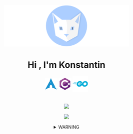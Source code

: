 


<div align="center">

<img  id="CatImg" width="400" src="https://raw.githubusercontent.com/Htomsik/Htomsik/main/Assets/ProileReadme/icon_cat.png" alt="cat">

<h1 align="center">Hi , I'm Konstantin</h1>

<img width="40" align="center"  class="LanguageTools" src="https://raw.githubusercontent.com/devicons/devicon/6910f0503efdd315c8f9b858234310c06e04d9c0/icons/archlinux/archlinux-original.svg" alt="Arch" />
<img width="40" align="center" class="LanguageTools" src="https://raw.githubusercontent.com/devicons/devicon/1119b9f84c0290e0f0b38982099a2bd027a48bf1/icons/csharp/csharp-original.svg" alt="Csharp" />
<img width="50" align="center"  class="LanguageTools" src="https://raw.githubusercontent.com/devicons/devicon/1119b9f84c0290e0f0b38982099a2bd027a48bf1/icons/go/go-original-wordmark.svg" alt="Go" />

<h1></h1>

![](https://github-readme-stats-sigma-five.vercel.app/api/top-langs/?username=Htomsik&theme=dark&hide_border=true&layout=compact)

[![](https://img.shields.io/badge/LeetCode-black?style=for-the-badge&logo=LeetCode)](https://leetcode.com/Htomsik/)


<details>
  <summary>WARNING</summary>

  <h1>HORIZONTALLY SPINNING RAT</h1>
  
  ![](https://media.tenor.com/aaEMtGfZFbkAAAAi/rat-spinning.gif)

  <h1>JUST MY FRIND</h1>

  ![](https://raw.githubusercontent.com/Htomsik/Htomsik/main/Assets/ProileReadme/Neaky.gif)
  
</details>

</div>



